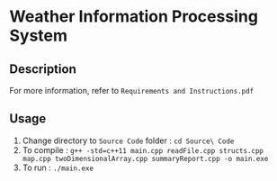 # Weather Information Processing System

## Description
For more information, refer to `Requirements and Instructions.pdf`

## Usage 
1. Change directory to `Source Code` folder : `cd Source\ Code`
2. To compile : `g++ -std=c++11 main.cpp readFile.cpp structs.cpp map.cpp twoDimensionalArray.cpp summaryReport.cpp -o main.exe`
3. To run : `./main.exe`

